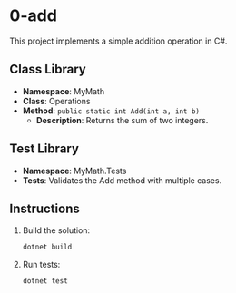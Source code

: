 # 0-add

This project implements a simple addition operation in C#.

## Class Library

- **Namespace**: MyMath
- **Class**: Operations
- **Method**: `public static int Add(int a, int b)`
  - **Description**: Returns the sum of two integers.

## Test Library

- **Namespace**: MyMath.Tests
- **Tests**: Validates the Add method with multiple cases.

## Instructions

1. Build the solution:
   ```bash
   dotnet build
   ```

2. Run tests:
   ```bash
   dotnet test
   ```
